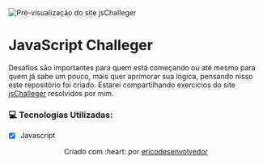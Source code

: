 <img src="https://i.imgur.com/cIqjrOb.jpeg" alt="Pré-visualização do site jsChalleger" />

# JavaScript Challeger

Desafios são importantes para quem está começando ou até mesmo para quem já sabe um pouco, mais quer aprimorar sua lógica, pensando nisso este repositório foi criado.
Estarei compartilhando exercicios do site [jsChalleger](https://jschallenger.com/) resolvidos por mim.

### 💻 Tecnologias Utilizadas:

- [x] Javascript

<p align="center">Criado com :heart: por 
  <a href="https://github.com/Ericodesenvolvedor">ericodesenvolvedor</a>
</p> 
